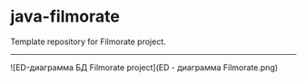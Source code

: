 # java-filmorate
Template repository for Filmorate project.


---
![ED-диаграмма БД Filmorate project](ED - диаграмма Filmorate.png)
